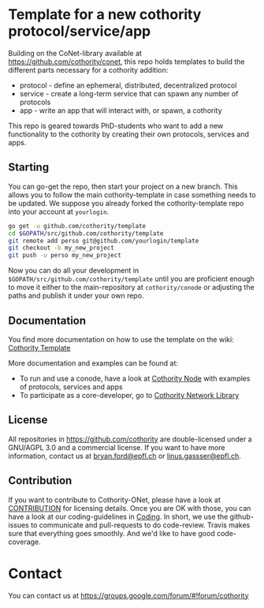 # Template for a new cothority protocol/service/app

Building on the CoNet-library available at 
https://github.com/cothority/conet, this
repo holds templates to build the different parts necessary for a cothority
addition:

* protocol - define an ephemeral, distributed, decentralized protocol
* service - create a long-term service that can spawn any number of protocols
* app - write an app that will interact with, or spawn, a cothority

This repo is geared towards PhD-students who want to add a new functionality to
the cothority by creating their own protocols, services and apps.

## Starting

You can go-get the repo, then start your project on a new branch. This allows
you to follow the main cothority-template in case something needs to be
updated. We suppose you already forked the cothority-template repo into your
account at `yourlogin`.

```bash
go get -u github.com/cothority/template
cd $GOPATH/src/github.com/cothority/template
git remote add perso git@github.com/yourlogin/template
git checkout -b my_new_project
git push -u perso my_new_project
```

Now you can do all your development in `$GOPATH/src/github.com/cothority/template`
until you are proficient enough to move it either to the main-repository at
`cothority/conode` or adjusting the paths and publish it under your own repo.

## Documentation

You find more documentation on how to use the template on the wiki:
[Cothority Template](https://github.com/cothority/template/wiki)

More documentation and examples can be found at:
- To run and use a conode, have a look at 
	[Cothority Node](https://github.com/cothority/conode/wiki)
	with examples of protocols, services and apps
- To participate as a core-developer, go to 
	[Cothority Network Library](https://github.com/cothority/conet/wiki)

## License

All repositories in https://github.com/cothority are double-licensed under a 
GNU/AGPL 3.0 and a commercial license. If you want to have more information, 
contact us at bryan.ford@epfl.ch or linus.gassser@epfl.ch.

## Contribution

If you want to contribute to Cothority-ONet, please have a look at 
[CONTRIBUTION](https://github.com/cothority/conode/blobl/master/CONTRIBUTION) for
licensing details. Once you are OK with those, you can have a look at our
coding-guidelines in
[Coding](https://github.com/dedis/Coding). In short, we use the github-issues
to communicate and pull-requests to do code-review. Travis makes sure that
everything goes smoothly. And we'd like to have good code-coverage.

# Contact

You can contact us at https://groups.google.com/forum/#!forum/cothority